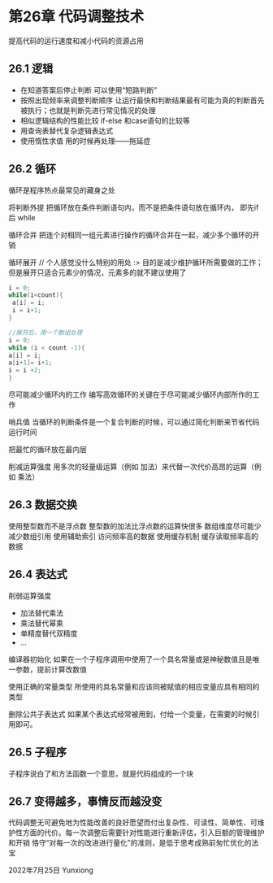 # 第26章 代码调整技术
提高代码的运行速度和减小代码的资源占用
## 26.1 逻辑
- 在知道答案后停止判断   可以使用“短路判断”
- 按照出现频率来调整判断顺序   让运行最快和判断结果最有可能为真的判断首先被执行；也就是判断先进行常见情况的处理
- 相似逻辑结构的性能比较  if-else 和case语句的比较等
- 用查询表替代复杂逻辑表达式
- 使用惰性求值    用的时候再处理——拖延症

## 26.2 循环
循环是程序热点最常见的藏身之处

将判断外提
把循环放在条件判断语句内，而不是把条件语句放在循环内， 即先if 后 while

循环合并
把连个对相同一组元素进行操作的循环合并在一起，减少多个循环的开销

循环展开 // 个人感觉没什么特别的用处 :>
目的是减少维护循环所需要做的工作；但是展开只适合元素少的情况，元素多的就不建议使用了
```java
i = 0;
while(i<count){
 a[i] = i;
 i = i+1;
}

//展开后，用一个数组处理
i = 0;
while (i < count -1){
a[i] = i;
a[i+1]= i+1;
i = i +2;
}
```

尽可能减少循环内的工作
编写高效循环的关键在于尽可能减少循环内部所作的工作

哨兵值
当循环的判断条件是一个复合判断的时候，可以通过简化判断来节省代码运行时间

把最忙的循环放在最内层

削减运算强度  用多次的轻量级运算（例如 加法）来代替一次代价高昂的运算（例如 乘法）

## 26.3 数据交换

使用整型数而不是浮点数  整型数的加法比浮点数的运算快很多
数组维度尽可能少
减少数组引用
使用辅助索引   访问频率高的数据
使用缓存机制    缓存读取频率高的数据

## 26.4 表达式
削弱运算强度
- 加法替代乘法
- 乘法替代幂乘
- 单精度替代双精度
- ...

编译器初始化  如果在一个子程序调用中使用了一个具名常量或是神秘数值且是唯一参数，提前计算改数值

使用正确的常量类型   所使用的具名常量和应该同被赋值的相应变量应具有相同的类型

删除公共子表达式
如果某个表达式经常被用到，付给一个变量，在需要的时候引用即可。

## 26.5 子程序
子程序说白了和方法函数一个意思，就是代码组成的一个块

## 26.7 变得越多，事情反而越没变
代码调整无可避免地为性能改善的良好愿望而付出复杂性、可读性、简单性、可维护性方面的代价。每一次调整后需要针对性能进行重新评估，引入巨额的管理维护和开销
恪守“对每一次的改进进行量化”的准则，是低于思考成熟前匆忙优化的法宝

2022年7月25日
Yunxiong
